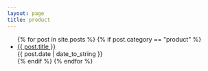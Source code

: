 ```yaml
---
layout: page
title: product
---
```


<ul class="list">
	{% for post in site.posts %}
	{% if post.category == "product" %}
	<li class="list-item clearfix">
		<div class="list-text left">
			<a href="{{ site.baseurl }}{{ post.url }}">{{ post.title }}</a>
		</div>
		<div class="list-time right">
			<time class="time">{{ post.date | date_to_string }}</time>
		</div>
	</li>
	{% endif %}
	{% endfor %}
</ul>